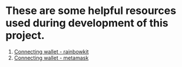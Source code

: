 # These are some helpful resources used during development of this project.

1. [Connecting wallet - rainbowkit](https://www.rainbowkit.com)
2. [Connecting wallet - metamask](https://docs.metamask.io/wallet/how-to/connect/)